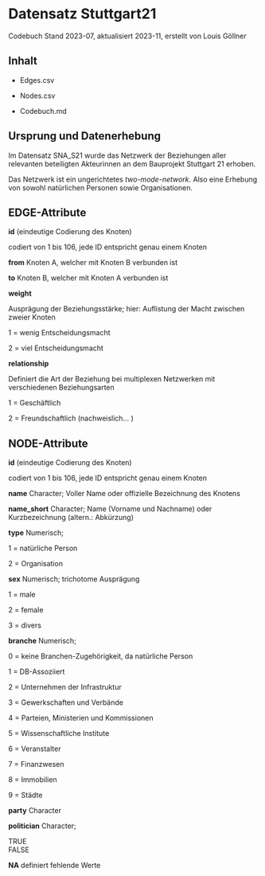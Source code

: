 # Datensatz Stuttgart21

Codebuch Stand 2023-07, aktualisiert 2023-11, erstellt von Louis Göllner

## Inhalt

-   Edges.csv

-   Nodes.csv

-   Codebuch.md

<div>

## Ursprung und Datenerhebung

Im Datensatz SNA_S21 wurde das Netzwerk der Beziehungen aller relevanten beteiligten Akteurinnen an dem Bauprojekt Stuttgart 21 erhoben.

Das Netzwerk ist ein ungerichtetes *two-mode-network*. Also eine Erhebung von sowohl natürlichen Personen sowie Organisationen.

</div>

<div>

## EDGE-Attribute

**id** (eindeutige Codierung des Knoten)

codiert von 1 bis 106, jede ID entspricht genau einem Knoten

**from** Knoten A, welcher mit Knoten B verbunden ist

**to** Knoten B, welcher mit Knoten A verbunden ist

**weight**

Ausprägung der Beziehungsstärke; hier: Auflistung der Macht zwischen zweier Knoten

1 = wenig Entscheidungsmacht

2 = viel Entscheidungsmacht

**relationship**

Definiert die Art der Beziehung bei multiplexen Netzwerken mit verschiedenen Beziehungsarten

1 = Geschäftlich

2 = Freundschaftlich (nachweislich... )

</div>

<div>

## NODE-Attribute

**id** (eindeutige Codierung des Knoten)

codiert von 1 bis 106, jede ID entspricht genau einem Knoten

**name** Character; Voller Name oder offizielle Bezeichnung des Knotens

**name_short** Character; Name (Vorname und Nachname) oder Kurzbezeichnung (altern.: Abkürzung)

**type** Numerisch;

1 = natürliche Person

2 = Organisation

**sex** Numerisch; trichotome Ausprägung

1 = male

2 = female

3 = divers

**branche** Numerisch;

0 = keine Branchen-Zugehörigkeit, da natürliche Person

1 = DB-Assoziiert

2 = Unternehmen der Infrastruktur

3 = Gewerkschaften und Verbände

4 = Parteien, Ministerien und Kommissionen

5 = Wissenschaftliche Institute

6 = Veranstalter

7 = Finanzwesen

8 = Immobilien

9 = Städte

**party** Character

**politician** Character;

TRUE\
FALSE

**NA** definiert fehlende Werte

</div>
